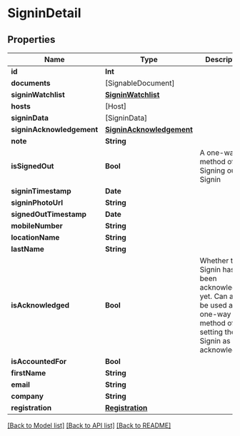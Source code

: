 # SigninDetail

## Properties
Name | Type | Description | Notes
------------ | ------------- | ------------- | -------------
**id** | **Int** |  | 
**documents** | [SignableDocument] |  | [optional] 
**signinWatchlist** | [**SigninWatchlist**](SigninWatchlist.md) |  | [optional] 
**hosts** | [Host] |  | [optional] 
**signinData** | [SigninData] |  | [optional] 
**signinAcknowledgement** | [**SigninAcknowledgement**](SigninAcknowledgement.md) |  | [optional] 
**note** | **String** |  | [optional] 
**isSignedOut** | **Bool** | A one-way method of Signing out a Signin | [optional] 
**signinTimestamp** | **Date** |  | [optional] 
**signinPhotoUrl** | **String** |  | [optional] 
**signedOutTimestamp** | **Date** |  | [optional] 
**mobileNumber** | **String** |  | [optional] 
**locationName** | **String** |  | [optional] 
**lastName** | **String** |  | [optional] 
**isAcknowledged** | **Bool** | Whether this Signin has been acknowledged yet. Can also be used as a one-way method of setting the Signin as acknowledged. | [optional] 
**isAccountedFor** | **Bool** |  | [optional] 
**firstName** | **String** |  | [optional] 
**email** | **String** |  | [optional] 
**company** | **String** |  | [optional] 
**registration** | [**Registration**](Registration.md) |  | [optional] 

[[Back to Model list]](../README.md#documentation-for-models) [[Back to API list]](../README.md#documentation-for-api-endpoints) [[Back to README]](../README.md)


